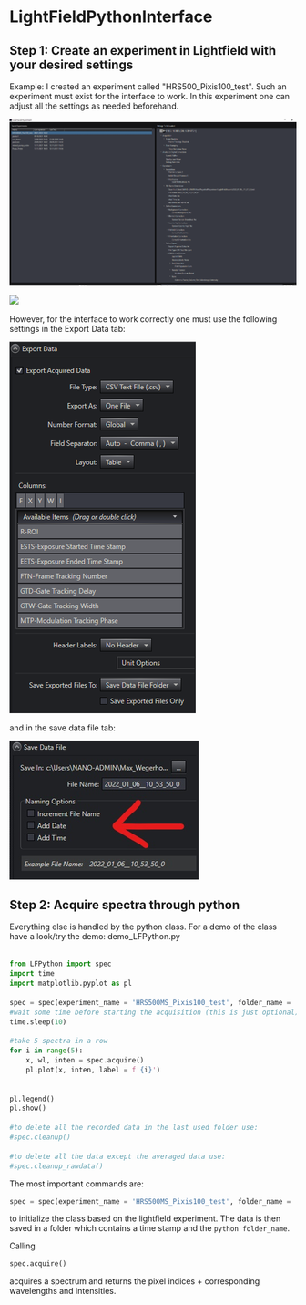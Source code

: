 # LightFieldPythonInterface

## Step 1: Create an experiment in Lightfield with your desired settings

Example: I created an experiment called "HRS500_Pixis100_test". Such an experiment must exist for the interface to work. In this experiment one can adjust all the settings as needed beforehand.

<img src="screenshots/prerequisites__example_saved_experiment.png">

![](/pictures/prerequisites__example_saved_experiment.png)

However, for the interface to work correctly one must use the following settings in the Export Data tab:

<img src="screenshots/prerequisites__export_data_settings.png">

and in the save data file tab:

<img src="screenshots/prerequisites__save_data_file_settings.jpg">

## Step 2: Acquire spectra through python

Everything else is handled by the python class. For a demo of the class have a look/try the demo: demo_LFPython.py

```python

from LFPython import spec
import time
import matplotlib.pyplot as pl

spec = spec(experiment_name = 'HRS500MS_Pixis100_test', folder_name = 'test')
#wait some time before starting the acquisition (this is just optional)
time.sleep(10)

#take 5 spectra in a row
for i in range(5):
    x, wl, inten = spec.acquire()
    pl.plot(x, inten, label = f'{i}')


pl.legend()
pl.show()

#to delete all the recorded data in the last used folder use:
#spec.cleanup()

#to delete all the data except the averaged data use:
#spec.cleanup_rawdata()
```

The most important commands are:
```python
spec = spec(experiment_name = 'HRS500MS_Pixis100_test', folder_name = 'test')
```
to initialize the class based on the lightfield experiment. The data is then saved in a folder which contains a time stamp and the ```python folder_name```.

Calling

```python
spec.acquire()
```
acquires a spectrum and returns the pixel indices + corresponding wavelengths and intensities.
